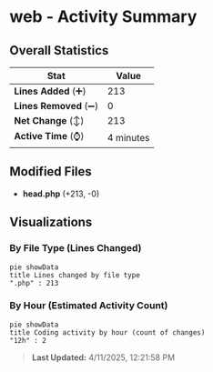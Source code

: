 # web - Activity Summary 

## Overall Statistics

| Stat                   | Value                                                             |
| ---------------------- | ----------------------------------------------------------------- |
| **Lines Added** (➕)   | 213                                          |
| **Lines Removed** (➖) | 0                                        |
| **Net Change** (↕)    | 213                |
| **Active Time** (⌚)   | 4 minutes |


## Modified Files
- **head.php** (+213, -0)

## Visualizations

### By File Type (Lines Changed)

```mermaid
pie showData
title Lines changed by file type
".php" : 213
```

### By Hour (Estimated Activity Count)

```mermaid
pie showData
title Coding activity by hour (count of changes)
"12h" : 2
```


> **Last Updated:** 4/11/2025, 12:21:58 PM